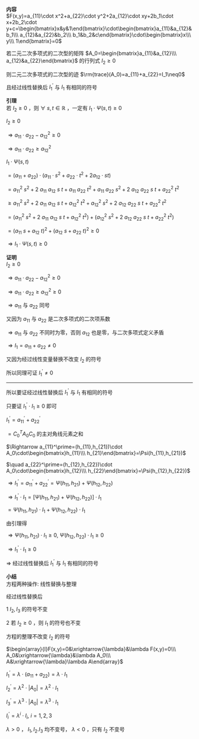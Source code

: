 **内容**  
$F(x,y)=a_{11}\cdot x^2+a_{22}\cdot y^2+2a_{12}\cdot xy+2b_1\cdot x+2b_2\cdot y+c=\begin{bmatrix}x&y&1\end{bmatrix}\cdot\begin{bmatrix}a_{11}&a_{12}&b_1\\\ a_{12}&a_{22}&b_2\\\ b_1&b_2&c\end{bmatrix}\cdot\begin{bmatrix}x\\\ y\\\ 1\end{bmatrix}=0$  
  
若二元二次多项式的二次型的矩阵 $A_0=\begin{bmatrix}a_{11}&a_{12}\\\ a_{12}&a_{22}\end{bmatrix}$ 的行列式 $I_2\geq0$  
  
则二元二次多项式的二次型的迹 $\rm{trace}(A_0)=a_{11}+a_{22}=I_1\neq0$  
  
且经过线性替换后 $I^\prime_1$ 与 $I_1$ 有相同的符号  
  
**引理**  
若 $I_2\geq0$ ，则 $\forall\ s,t\in\mathbb R$ ，一定有 $I_1\cdot\Psi(s,t)\geq0$  
  
$I_2\geq0$  
  
$\Rightarrow a_{11}\cdot a_{22}-a_{12}^2\geq0$  
  
$\Rightarrow a_{11}\cdot a_{22}\geq a_{12}^2$  
  
$I_1\cdot\Psi(s,t)$  
  
$=(a_{11}+a_{22})\cdot(a_{11}\cdot s^2+a_{22}\cdot t^2+2a_{12}\cdot st)$  
  
$=a_{11}^2\ s^2+2\ a_{11}\ a_{12}\ s\ t+a_{11}\ a_{22}\ t^2+a_{11}\ a_{22}\ s^2+2\ a_{12}\ a_{22}\ s\ t+a_{22}^2\ t^2$  
  
$\geq a_{11}^2\ s^2+2\ a_{11}\ a_{12}\ s\ t+a_{12}^2\ t^2+a_{12}^2\ s^2+2\ a_{12}\ a_{22}\ s\ t+a_{22}^2\ t^2$  
  
$=(a_{11}^2\ s^2+2\ a_{11}\ a_{12}\ s\ t+a_{12}^2\ t^2)+(a_{12}^2\ s^2+2\ a_{12}\ a_{22}\ s\ t+a_{22}^2\ t^2)$  
  
$=(a_{11}\ s+a_{12}\ t)^2+(a_{12}\ s+a_{22}\ t)^2\geq0$  
  
$\Rightarrow I_1\cdot\Psi(s,t)\geq0$  
  
**证明**  
$I_2\geq0$  
  
$\Rightarrow a_{11}\cdot a_{22}-a_{12}^2\geq0$  
  
$\Rightarrow a_{11}\cdot a_{22}\geq a_{12}^2\geq0$  
  
$\Rightarrow a_{11}$ 与 $a_{22}$ 同号  
  
又因为 $a_{11}$ 与 $a_{22}$ 是二次多项式的二次项系数  
  
$\Rightarrow a_{11}$ 与 $a_{22}$ 不同时为零，否则 $a_{12}$ 也是零，与二次多项式定义矛盾  
  
$\Rightarrow I_1=a_{11}+a_{22}\neq0$  
  
又因为经过线性变量替换不改变 $I_2$ 的符号  
  
所以同理可证 $I_1^\prime\neq0$  
  
---  
  
所以要证经过线性替换后 $I^\prime_1$ 与 $I_1$ 有相同的符号  
  
只要证 $I^\prime_1\cdot I_1\geq0$ 即可  
  
$I_1^\prime=a_{11}^\prime+a_{22}^\prime$  
  
$=C^T_0A_0C_0$ 的主对角线元素之和  
  
$\Rightarrow a_{11}^\prime=(h_{11},h_{21})\cdot A_0\cdot\begin{bmatrix}h_{11}\\\ h_{21}\end{bmatrix}=\Psi(h_{11},h_{21})$  
  
$\quad a_{22}^\prime=(h_{12},h_{22})\cdot A_0\cdot\begin{bmatrix}h_{12}\\\ h_{22}\end{bmatrix}=\Psi(h_{12},h_{22})$  
  
$\Rightarrow I_1^\prime=a_{11}^\prime+a_{22}^\prime=\Psi(h_{11},h_{21})+\Psi(h_{12},h_{22})$  
  
$\Rightarrow I^\prime_1\cdot I_1=[\Psi(h_{11},h_{21})+\Psi(h_{12},h_{22})]\cdot I_1$  
  
$=\Psi(h_{11},h_{21})\cdot I_1+\Psi(h_{12},h_{22})\cdot I_1$  
  
由引理得  
  
$\Rightarrow\Psi(h_{11},h_{21})\cdot I_1\geq0,\ \Psi(h_{12},h_{22})\cdot I_1\geq0$  
  
$\Rightarrow I^\prime_1\cdot I_1\geq0$  
  
$\Rightarrow$ 经过线性替换后 $I^\prime_1$ 与 $I_1$ 有相同的符号  
  
**小结**  
方程两种操作: 线性替换与整理  
  
经过线性替换后  
  
1 $I_2,I_3$ 的符号不变  
  
2 若 $I_2\geq0$ ，则 $I_1$ 的符号也不变  
  
方程的整理不改变 $I_2$ 的符号  
  
$\begin{array}{l}F(x,y)=0&\xrightarrow{\lambda}&\lambda F(x,y)=0\\\ A_0&\xrightarrow{\lambda}&\lambda A_0\\\ A&\xrightarrow{\lambda}\lambda A\end{array}$  
  
$I_1^\prime=\lambda\cdot(a_{11}+a_{22})=\lambda\cdot I_1$  
  
$I_2^\prime=\lambda^2\cdot|A_0|=\lambda^2\cdot I_1$  
  
$I_3^\prime=\lambda^3\cdot|A_0|=\lambda^3\cdot I_1$  
  
$I_i^\prime=\lambda^i\cdot I_i,\ i=1,2,3$  
  
$\lambda>0$ ， $I_1,I_2.I_3$ 均不变号， $\lambda<0$ ，只有 $I_2$ 不变号  
